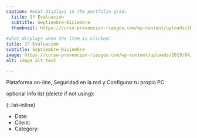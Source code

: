 ```yaml
---
caption: #what displays in the portfolio grid:
  title: 1º Evaluación
  subtitle: Septiembre-Diciembre
  thumbnail: https://curso-prevencion-riesgos.com/wp-content/uploads/2019/04/1%C2%BA.png
  
#what displays when the item is clicked:
title: 1º Evaluación
subtitle: Septiembre-Diciembre
image: https://curso-prevencion-riesgos.com/wp-content/uploads/2019/04/1%C2%BA.png #main image, can be a link or a file in assets/img/portfolio
alt: image alt text

---
```

Plataforma on-line, Seguridad en la red y Configurar tu propio PC

optional info list (delete if not using):

{:.list-inline} 
- Date: 
- Client: 
- Category: 

